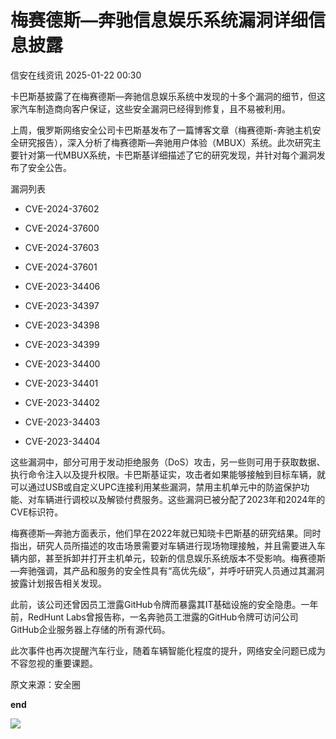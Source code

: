 #  梅赛德斯—奔驰信息娱乐系统漏洞详细信息披露   
 信安在线资讯   2025-01-22 00:30  
  
卡巴斯基披露了在梅赛德斯—奔驰信息娱乐系统中发现的十多个漏洞的细节，但这家汽车制造商向客户保证，这些安全漏洞已经得到修复，且不易被利用。  
  
  
上周，俄罗斯网络安全公司卡巴斯基发布了一篇博客文章（梅赛德斯-奔驰主机安全研究报告），深入分析了梅赛德斯—奔驰用户体验（MBUX）系统。此次研究主要针对第一代MBUX系统，卡巴斯基详细描述了它的研究发现，并针对每个漏洞发布了安全公告。  
  
  
漏洞列表  
- CVE-2024-37602  
  
- CVE-2024-37600  
  
- CVE-2024-37603  
  
- CVE-2024-37601  
  
- CVE-2023-34406  
  
- CVE-2023-34397  
  
- CVE-2023-34398  
  
- CVE-2023-34399  
  
- CVE-2023-34400  
  
- CVE-2023-34401  
  
- CVE-2023-34402  
  
- CVE-2023-34403  
  
- CVE-2023-34404  
  
这些漏洞中，部分可用于发动拒绝服务（DoS）攻击，另一些则可用于获取数据、执行命令注入以及提升权限。卡巴斯基证实，攻击者如果能够接触到目标车辆，就可以通过USB或自定义UPC连接利用某些漏洞，禁用主机单元中的防盗保护功能、对车辆进行调校以及解锁付费服务。这些漏洞已被分配了2023年和2024年的CVE标识符。  
  
  
梅赛德斯—奔驰方面表示，他们早在2022年就已知晓卡巴斯基的研究结果。同时指出，研究人员所描述的攻击场景需要对车辆进行现场物理接触，并且需要进入车辆内部，甚至拆卸并打开主机单元，较新的信息娱乐系统版本不受影响。梅赛德斯—奔驰强调，其产品和服务的安全性具有“高优先级”，并呼吁研究人员通过其漏洞披露计划报告相关发现。  
  
  
此前，该公司还曾因员工泄露GitHub令牌而暴露其IT基础设施的安全隐患。一年前，RedHunt Labs曾报告称，一名奔驰员工泄露的GitHub令牌可访问公司GitHub企业服务器上存储的所有源代码。  
  
  
此次事件也再次提醒汽车行业，随着车辆智能化程度的提升，网络安全问题已成为不容忽视的重要课题。  
  
  
  
  
原文来源：安全圈  
  
  
**end**  
  
  
  
![](https://mmbiz.qpic.cn/mmbiz_png/P4iaXc3dZWwUh6aAJKHdg03U8MjI2BEHkyyjjNjRoqoG8lLIcwFpiczlibBXqXloia8NEd73sa6nyawS8ic3gtO2exQ/640?wx_fmt=png "")  
  
  
